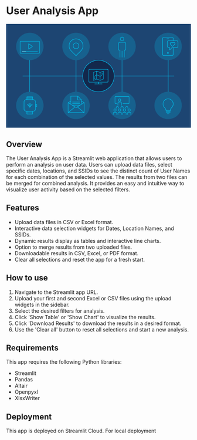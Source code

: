 # User Analysis App

![alt text](location-analytics.png)

## Overview

The User Analysis App is a Streamlit web application that allows users to perform an analysis on user data. Users can upload data files, select specific dates, locations, and SSIDs to see the distinct count of User Names for each combination of the selected values. The results from two files can be merged for combined analysis. It provides an easy and intuitive way to visualize user activity based on the selected filters.

## Features

- Upload data files in CSV or Excel format.
- Interactive data selection widgets for Dates, Location Names, and SSIDs.
- Dynamic results display as tables and interactive line charts.
- Option to merge results from two uploaded files.
- Downloadable results in CSV, Excel, or PDF format.
- Clear all selections and reset the app for a fresh start.

## How to use

1. Navigate to the Streamlit app URL.
2. Upload your first and second Excel or CSV files using the upload widgets in the sidebar.
3. Select the desired filters for analysis.
4. Click 'Show Table' or 'Show Chart' to visualize the results.
5. Click 'Download Results' to download the results in a desired format.
6. Use the 'Clear all' button to reset all selections and start a new analysis.

## Requirements

This app requires the following Python libraries:

- Streamlit
- Pandas
- Altair
- Openpyxl
- XlsxWriter

## Deployment

This app is deployed on Streamlit Cloud. For local deployment

